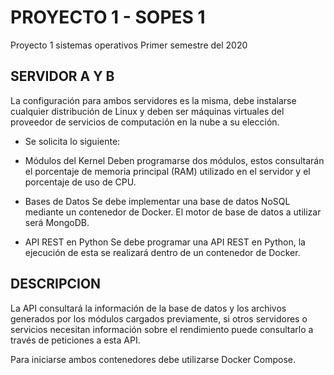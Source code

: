 # PROYECTO 1 - SOPES 1

Proyecto 1 sistemas operativos
Primer semestre del 2020

## SERVIDOR A Y B
La configuración para ambos servidores es la misma, debe instalarse cualquier distribución de Linux y deben ser máquinas virtuales del proveedor de servicios de computación en la nube a su elección. 

- Se solicita lo siguiente:

* Módulos del Kernel
Deben programarse dos módulos, estos consultarán el porcentaje de memoria principal (RAM) utilizado en el servidor y el porcentaje de uso de CPU.

* Bases de Datos
Se debe implementar una base de datos NoSQL mediante un contenedor de Docker. 
El motor de base de datos a utilizar será MongoDB.

* API REST en Python
Se debe programar una API REST en Python, la ejecución de esta se realizará
dentro de un contenedor de Docker.

## DESCRIPCION
La API consultará la información de la base de datos y los archivos generados por los módulos cargados previamente, si otros servidores o servicios necesitan información sobre el rendimiento puede consultarlo a través de peticiones a esta API. 

Para iniciarse ambos contenedores debe utilizarse Docker Compose.